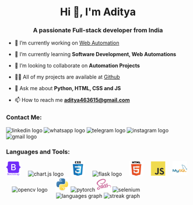 <h1 align="center">Hi 👋, I'm Aditya</h1>
<h3 align="center">A passionate Full-stack developer from India</h3>

- 🔭 I’m currently working on [Web Automation](https://github.com/Byte-Craftsman-Alpha/Web-Automation.git)

- 🌱 I’m currently learning **Software Development, Web Automations**

- 👯 I’m looking to collaborate on **Automation Projects**

- 👨‍💻 All of my projects are available at [Github](https://github.com/Byte-Craftsman-Alpha/)

- 💬 Ask me about **Python, HTML, CSS and JS**

- 📫 How to reach me **aditya463615@gmail.com**

<h3 align="left">Contact Me:</h3>
<div align="left">
  <img src="https://raw.githubusercontent.com/maurodesouza/profile-readme-generator/master/src/assets/icons/social/linkedin/default.svg" width="52" height="40" alt="linkedin logo"  />
  <img src="https://raw.githubusercontent.com/maurodesouza/profile-readme-generator/master/src/assets/icons/social/whatsapp/default.svg" width="52" height="40" alt="whatsapp logo"  />
  <img src="https://raw.githubusercontent.com/maurodesouza/profile-readme-generator/master/src/assets/icons/social/telegram/default.svg" width="52" height="40" alt="telegram logo"  />
  <img src="https://raw.githubusercontent.com/maurodesouza/profile-readme-generator/master/src/assets/icons/social/instagram/default.svg" width="52" height="40" alt="instagram logo"  />
  <img src="https://raw.githubusercontent.com/maurodesouza/profile-readme-generator/master/src/assets/icons/social/gmail/default.svg" width="52" height="40" alt="gmail logo"  />
</div>
<h3 align="left">Languages and Tools:</h3>
<div align="left">
  <img src="https://raw.githubusercontent.com/devicons/devicon/master/icons/bootstrap/bootstrap-plain-wordmark.svg" height="40" alt="bootstrap logo"  />
  <img width="12" />
  <img src="https://www.chartjs.org/media/logo-title.svg" height="40" alt="chart.js logo"  />
  <img width="12" />
  <img src="https://raw.githubusercontent.com/devicons/devicon/master/icons/css3/css3-original-wordmark.svg" height="40" alt="css3 logo"  />
  <img width="12" />
  <img src="https://dmtyylqvwgyxw.cloudfront.net/instances/132/uploads/images/custom_image/image/48276/wide_blob?v=1644513750" height="40" alt="flask logo"  />
  <img width="12" />
  <img src="https://raw.githubusercontent.com/devicons/devicon/master/icons/html5/html5-original-wordmark.svg" height="40" alt="html5 logo"  />
  <img width="12" />
  <img src="https://raw.githubusercontent.com/devicons/devicon/master/icons/javascript/javascript-original.svg" height="40" alt="javascript logo"  />
  <img width="12" />
  <img src="https://raw.githubusercontent.com/devicons/devicon/master/icons/mysql/mysql-original-wordmark.svg" height="40" alt="mysql logo"  />
  <img width="12" />
  <img src="https://www.vectorlogo.zone/logos/opencv/opencv-icon.svg" height="40" alt="opencv logo"  />
  <img width="12" />
  <img src="https://raw.githubusercontent.com/devicons/devicon/master/icons/python/python-original.svg" height="40" alt="python logo"  />
  <img src="https://www.vectorlogo.zone/logos/pytorch/pytorch-icon.svg" alt="pytorch" width="40" height="40" />
  <img src="https://raw.githubusercontent.com/devicons/devicon/master/icons/sass/sass-original.svg" alt="sass" width="40" height="40" />
  <img src="https://raw.githubusercontent.com/detain/svg-logos/780f25886640cef088af994181646db2f6b1a3f8/svg/selenium-logo.svg" alt="selenium" width="40" height="40" /> 
</div>
<div align="center">
  <img src="https://github-readme-stats.vercel.app/api/top-langs?username=Byte-Craftsman-Alpha&locale=en&hide_title=false&layout=compact&card_width=320&langs_count=5&theme=dark&hide_border=true&order=2" height="150" alt="languages graph"  />
  <img src="https://streak-stats.demolab.com?user=Byte-Craftsman-Alpha&locale=en&mode=daily&theme=dark&hide_border=false&border_radius=5&order=3" height="220" alt="streak graph"  />
</div>
